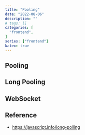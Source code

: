 ```yaml
---
title: "Pooling"
date: "2022-08-06"
description: ""
# tags: []
categories: [
  "frontend",
]
series: ["frontend"]
katex: true
---
```


<!--more-->


## Pooling


## Long Pooling


## WebSocket


## Reference

- https://javascript.info/long-polling
